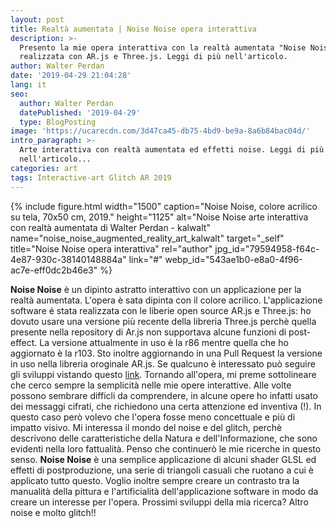 ```yaml
---
layout: post
title: Realtà aumentata | Noise Noise opera interattiva
description: >-
  Presento la mie opera interattiva con la realtà aumentata "Noise Noise"
  realizzata con AR.js e Three.js. Leggi di più nell'articolo.
author: Walter Perdan
date: '2019-04-29 21:04:28'
lang: it
seo:
  author: Walter Perdan
  datePublished: '2019-04-29'
  type: BlogPosting
image: 'https://ucarecdn.com/3d47ca45-db75-4bd9-be9a-8a6b84bac04d/'
intro_paragraph: >-
  Arte interattiva con realtà aumentata ed effetti noise. Leggi di più
  nell'articolo...
categories: art
tags: Interactive-art Glitch AR 2019
---
```

{% include figure.html width="1500" caption="Noise Noise, colore acrilico su tela, 70x50 cm, 2019." height="1125" alt="Noise Noise arte interattiva con realtà aumentata di Walter Perdan - kalwalt" name="noise_noise_augmented_reality_art_kalwalt" target="_self" title="Noise Noise opera interattiva" rel="author" jpg_id="79594958-f64c-4e87-930c-38140148884a" link="#" webp_id="543ae1b0-e8a0-4f96-ac7e-eff0dc2b46e3" %}

**Noise Noise** è un dipinto astratto interattivo con un applicazione per la realtà aumentata. L'opera è sata dipinta con il colore acrilico. L'applicazione software é stata realizzata con le liberie open source AR.js e Three.js: ho dovuto usare una versione più recente della libreria Three.js perchè quella presente nella repository di Ar.js non supportava alcune funzioni di post-effect. La versione attualmente in uso è la r86 mentre quella che ho aggiornato è la r103. Sto inoltre aggiornando in una Pull Request la versione in uso nella libreria oroginale AR.js. Se qualcuno è interessato può seguire gli sviluppi vistando questo [link](https://github.com/jeromeetienne/AR.js/pull/515). Tornando all'opera, mi preme sottolineare che cerco sempre la semplicità nelle mie opere interattive. Alle volte possono sembrare difficli da comprendere, in alcune opere ho infatti usato dei messaggi cifrati, che richiedono una certa attenzione ed inventiva (!). In questo caso però volevo che l'opera fosse meno concettuale e più di impatto visivo. Mi interessa il mondo del noise e del glitch, perchè descrivono delle caratteristiche della Natura e dell'Informazione, che sono evidenti nella loro fattualità. Penso che continuerò le mie ricerche in questo senso. **Noise Noise** è una semplice applicazione di alcuni shader GLSL ed effetti di postproduzione, una serie di triangoli casuali che ruotano a cui è applicato tutto questo. Voglio inoltre sempre creare un contrasto tra la manualità della pittura e l'artificialità dell'applicazione software in modo da creare un interesse per l'opera. Prossimi sviluppi della mia ricerca? Altro noise e molto glitch!!
